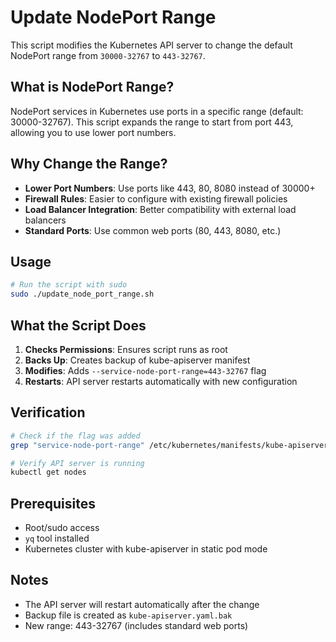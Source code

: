 # Update NodePort Range

This script modifies the Kubernetes API server to change the default NodePort range from `30000-32767` to `443-32767`.

## What is NodePort Range?

NodePort services in Kubernetes use ports in a specific range (default: 30000-32767). This script expands the range to start from port 443, allowing you to use lower port numbers.

## Why Change the Range?

- **Lower Port Numbers**: Use ports like 443, 80, 8080 instead of 30000+
- **Firewall Rules**: Easier to configure with existing firewall policies
- **Load Balancer Integration**: Better compatibility with external load balancers
- **Standard Ports**: Use common web ports (80, 443, 8080, etc.)

## Usage

```bash
# Run the script with sudo
sudo ./update_node_port_range.sh
```

## What the Script Does

1. **Checks Permissions**: Ensures script runs as root
2. **Backs Up**: Creates backup of kube-apiserver manifest
3. **Modifies**: Adds `--service-node-port-range=443-32767` flag
4. **Restarts**: API server restarts automatically with new configuration

## Verification

```bash
# Check if the flag was added
grep "service-node-port-range" /etc/kubernetes/manifests/kube-apiserver.yaml

# Verify API server is running
kubectl get nodes
```

## Prerequisites

- Root/sudo access
- `yq` tool installed
- Kubernetes cluster with kube-apiserver in static pod mode

## Notes

- The API server will restart automatically after the change
- Backup file is created as `kube-apiserver.yaml.bak`
- New range: 443-32767 (includes standard web ports)
